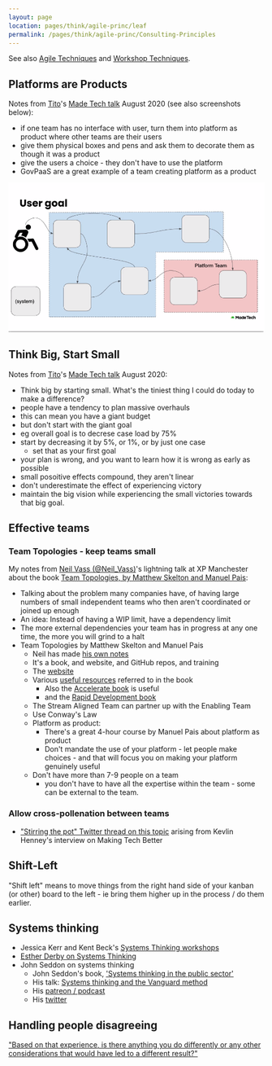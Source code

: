 ```yaml
---
layout: page
location: pages/think/agile-princ/leaf
permalink: /pages/think/agile-princ/Consulting-Principles
---
```


See also [Agile Techniques](/pages/think/agile-princ/Agile-Techniques) and [Workshop Techniques](/pages/think/events/workshops/Workshop-Techniques).

## Platforms are Products

Notes from [Tito](https://twitter.com/rbs_tito)'s [Made Tech talk](https://www.madetech.com/resources/webinars/avoiding-the-legacy-trap-how-to-ensure-your-legacy-decisions-arent-holding-back-your-modernisation) August 2020 (see also screenshots below):

- if one team has no interface with user, turn them into platform as product where other teams are their users
- give them physical boxes and pens and ask them to decorate them as though it was a product 
- give the users a choice - they don't have to use the platform 
- GovPaaS are a great example of a team creating platform as a product

![platforms-are-products.png](/resources/images/platforms-are-products.png)

## Think Big, Start Small

Notes from [Tito](https://twitter.com/rbs_tito)'s [Made Tech talk](https://www.madetech.com/resources/webinars/avoiding-the-legacy-trap-how-to-ensure-your-legacy-decisions-arent-holding-back-your-modernisation) August 2020: 

- Think big by starting small. What's the tiniest thing I could do today to make a difference?
- people have a tendency to plan massive overhauls
- this can mean you have a giant budget
- but don't start with the giant goal
- eg overall goal is to decrese case load by 75%
- start by decreasing it by 5%, or 1%, or by just one case
    - set that as your first goal
- your plan is wrong, and you want to learn how it is wrong as early as possible
- small posoitive effects compound, they aren't linear
- don't underestimate the effect of experiencing victory
- maintain the big vision while experiencing the small victories towards that big goal.

## Effective teams

### Team Topologies - keep teams small

My notes from [Neil Vass (@Neil_Vass)](https://twitter.com/neil_vass)'s lightning talk at XP Manchester about the book [Team Topologies, by Matthew Skelton and Manuel Pais](https://teamtopologies.com/resources):

- Talking about the problem many companies have, of having large numbers of small independent teams who then aren't coordinated or joined up enough
- An idea: Instead of having a WIP limit, have a dependency limit 
- The more external dependencies your team has in progress at any one time, the more you will grind to a halt
- Team Topologies by Matthew Skelton and Manuel Pais
	- Neil has made [his own notes](https://www.notion.so/Useful-ideas-from-Team-Topologies-b3b83296015c4051978bdededb941957)
	- It's a book, and website, and GitHub repos, and training
	- The [website](https://teamtopologies.com/)
	- Various [useful resources](https://github.com/teamtopologies) referred to in the book
		- Also the [Accelerate book](https://itrevolution.com/book/accelerate/) is useful
		- and the [Rapid Development book](https://www.goodreads.com/book/show/93892.Rapid_Development)
	- The Stream Aligned Team can partner up with the Enabling Team 
	- Use Conway's Law
	- Platform as product:
		- There's a great 4-hour course by Manuel Pais about platform as product
		- Don't mandate the use of your platform - let people make choices - and that will focus you on making your platform genuinely useful
	- Don't have more than 7-9 people on a team
		 - you don't have to have all the expertise within the team - some can be external to the team.

### Allow cross-pollenation between teams

- ["Stirring the pot" Twitter thread on this topic](https://twitter.com/ClareSudbery/status/1404359377566511106?s=20) arising from Kevlin Henney's interview on Making Tech Better

## Shift-Left 

"Shift left" means to move things from the right hand side of your kanban (or other) board to the left - ie bring them higher up in the process / do them earlier.

## Systems thinking

- Jessica Kerr and Kent Beck's [Systems Thinking workshops](https://systemsthinking.dev/workshop/)
- [Esther Derby on Systems Thinking](https://www.estherderby.com/shifting-the-pattern-a-systems-approach-to-change/)
- John Seddon on systems thinking
	- John Seddon's book, ['Systems thinking in the public sector'](https://www.amazon.co.uk/Systems-Thinking-Public-Sector-Manifesto/dp/0955008182)
	- His talk: [Systems thinking and the Vanguard method](https://www.youtube.com/watch?v=sb4IkJozvMk)
	- His [patreon / podcast](https://www.patreon.com/vanguardconsulting)
	- His [twitter](https://twitter.com/vanguardmethod)

## Handling people disagreeing

["Based on that experience, is there anything you do differently or any other considerations that would have led to a different result?"](https://twitter.com/kevlinhenney/status/1404886083326943233?s=21)